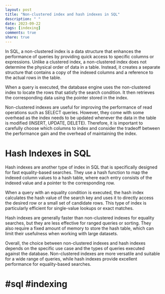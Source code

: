 ```yaml
---
layout: post
title: "Non-clustered index and hash indexes in SQL"
description: " "
date: 2023-09-22
tags: [indexing]
comments: true
share: true
---
```


In SQL, a non-clustered index is a data structure that enhances the performance of queries by providing quick access to specific columns or expressions. Unlike a clustered index, a non-clustered index does not determine the physical order of data in a table. Instead, it creates a separate structure that contains a copy of the indexed columns and a reference to the actual rows in the table.

When a query is executed, the database engine uses the non-clustered index to locate the rows that satisfy the search condition. It then retrieves the corresponding data using the pointer stored in the index.

Non-clustered indexes are useful for improving the performance of read operations such as SELECT queries. However, they come with some overhead as the index needs to be updated whenever the data in the table is modified (INSERT, UPDATE, DELETE). Therefore, it is important to carefully choose which columns to index and consider the tradeoff between the performance gain and the overhead of maintaining the index.

# Hash Indexes in SQL

Hash indexes are another type of index in SQL that is specifically designed for fast equality-based searches. They use a hash function to map the indexed column values to a hash table, where each entry consists of the indexed value and a pointer to the corresponding row.

When a query with an equality condition is executed, the hash index calculates the hash value of the search key and uses it to directly access the desired row or a small set of candidate rows. This type of index is particularly efficient for single-value lookups or exact matches.

Hash indexes are generally faster than non-clustered indexes for equality searches, but they are less effective for ranged queries or sorting. They also require a fixed amount of memory to store the hash table, which can limit their usefulness when working with large datasets.

Overall, the choice between non-clustered indexes and hash indexes depends on the specific use case and the types of queries executed against the database. Non-clustered indexes are more versatile and suitable for a wide range of queries, while hash indexes provide excellent performance for equality-based searches.

# #sql #indexing